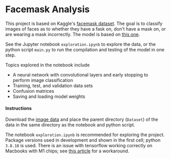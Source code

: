 # Facemask Analysis

This project is based on Kaggle's [facemask dataset](https://www.kaggle.com/vijaykumar1799/face-mask-detection). The goal is to classify images of faces as to whether they have a fask on, don't have a mask on, or are wearing a mask incorrectly. The model is based on [this one](https://www.kaggle.com/brsdincer/mask-prediction-process-end-to-end).

See the Jupyter notebook `exploration.ipynb` to explore the data, or the python script `main.py` to run the compilation and testing of the model in one step.

Topics explored in the notebook include

- A neural network with convolutional layers and early stopping to perform image classification
- Training, test, and validation data sets
- Confusion matrices
- Saving and loading model weights

#### Instructions

Download the [image data](https://www.kaggle.com/vijaykumar1799/face-mask-detection) and place the parent directory (`Dataset`) of the data in the same directory as the notebook and python script.

The notebook `exploration.ipynb` is recommended for exploring the project. Package versions used in development and shown in the first cell; python `3.8.10` is used. There is an issue with tensorflow working correctly on Macbooks with M1 chips; see [this article](https://towardsdatascience.com/installing-tensorflow-on-the-m1-mac-410bb36b776) for a workaround.